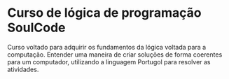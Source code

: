 # Curso de lógica de programação SoulCode

Curso voltado para adquirir os fundamentos da lógica voltada para a computação. Entender uma maneira de criar soluções de forma coerentes para um computador, utilizando a linguagem Portugol para resolver as atividades.
